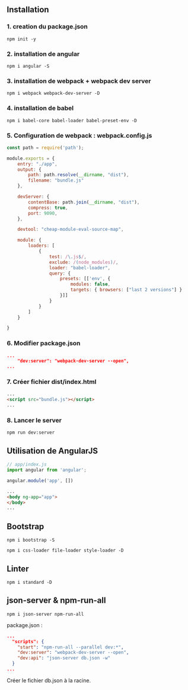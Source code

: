 ## Installation

### 1. creation du package.json

`npm init -y`

### 2. installation de angular

`npm i angular -S`

### 3. installation de webpack + webpack dev server

`npm i webpack webpack-dev-server -D`

### 4. installation de babel

`npm i babel-core babel-loader babel-preset-env -D`

### 5. Configuration de webpack : webpack.config.js

```js
const path = require('path');

module.exports = {
    entry: "./app",
    output: {
        path: path.resolve(__dirname, "dist"),
        filename: "bundle.js"
    },

    devServer: {
        contentBase: path.join(__dirname, "dist"),
        compress: true,
        port: 9090,
    },

	devtool: "cheap-module-eval-source-map",

    module: {
        loaders: [
            {
                test: /\.js$/,
                exclude: /(node_modules)/,
                loader: "babel-loader",
                query: {
                    presets: [['env', { 
                        modules: false,
                        targets: { browsers: ["last 2 versions"] }
                    }]]
                }
            }
        ]
    }

}
```

### 6. Modifier package.json

```json
...
    "dev:server": "webpack-dev-server --open",
...
```

### 7. Créer fichier dist/index.html

```html
...
<script src="bundle.js"></script>
...
```

### 8. Lancer le server

`npm run dev:server`

## Utilisation de AngularJS

```js
// app/index.js
import angular from 'angular';

angular.module('app', [])
```

```html
...
<body ng-app="app">
</body>
...
```
## Bootstrap

`npm i bootstrap -S`

`npm i css-loader file-loader style-loader -D`

## Linter

`npm i standard -D`

## json-server & npm-run-all

`npm i json-server npm-run-all`

package.json :

```json
...
  "scripts": {
    "start": "npm-run-all --parallel dev:*",
    "dev:server": "webpack-dev-server --open",
    "dev:api": "json-server db.json -w"
  }
...
```

Créer le fichier db.json à la racine.